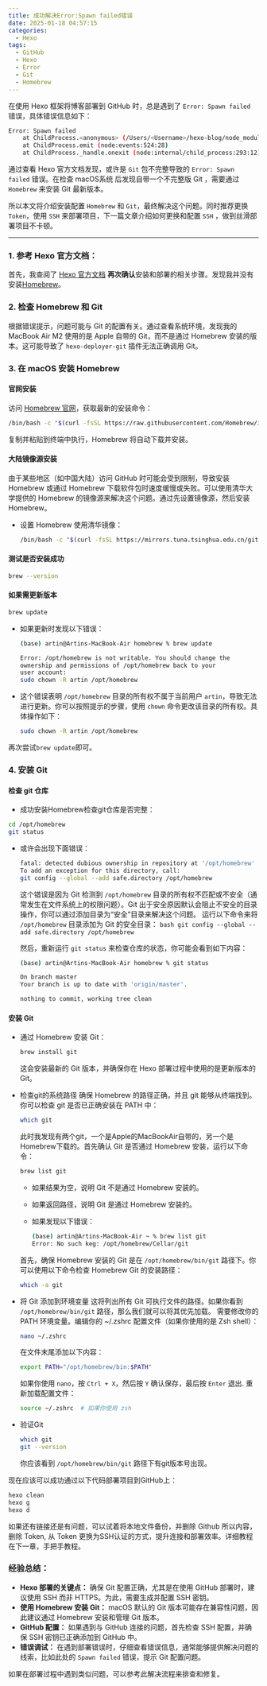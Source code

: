 ```yaml
---
title: 成功解决Error:Spawn failed错误
date: 2025-01-18 04:57:15
categories:
  - Hexo
tags:
  - GitHub
  - Hexo
  - Error
  - Git
  - Homebrew
---
```



在使用 Hexo 框架将博客部署到 GitHub 时，总是遇到了 `Error: Spawn failed` 错误，具体错误信息如下：

```bash
Error: Spawn failed
    at ChildProcess.<anonymous> (/Users/<Username>/hexo-blog/node_modules/hexo-deployer-git/node_modules/hexo-util/lib/spawn.js:51:21)
    at ChildProcess.emit (node:events:524:28)
    at ChildProcess._handle.onexit (node:internal/child_process:293:12)
```
通过查看 Hexo 官方文档发现，或许是 `Git` 包不完整导致的 `Error: Spawn failed` 错误。在检查 macOS系统 后发现自带一个不完整版 Git ，需要通过 `Homebrew` 来安装 Git 最新版本。

所以本文将介绍安装配置 `Homebrew` 和 `Git`，最终解决这个问题。同时推荐更换 `Token`，使用 `SSH` 来部署项目，下一篇文章介绍如何更换和配置 `SSH` ，做到丝滑部署项目不卡顿。


---

### 1. 参考 Hexo 官方文档：

首先，我查阅了 [Hexo 官方文档](https://hexo.io/docs/) **再次确认**安装和部署的相关步骤。发现我并没有安装[Homebrew](https://brew.sh/)。


### 2. 检查 Homebrew 和 Git

根据错误提示，问题可能与 Git 的配置有关。通过查看系统环境，发现我的 MacBook Air M2 使用的是 Apple 自带的 Git，而不是通过 Homebrew 安装的版本。这可能导致了 `hexo-deployer-git` 插件无法正确调用 Git。


### 3. 在 macOS 安装 Homebrew

#### 官网安装

访问 [Homebrew 官网](https://brew.sh/)，获取最新的安装命令：

```bash
/bin/bash -c "$(curl -fsSL https://raw.githubusercontent.com/Homebrew/install/HEAD/install.sh)"
```

复制并粘贴到终端中执行，Homebrew 将自动下载并安装。

#### 大陆镜像源安装

由于某些地区（如中国大陆）访问 GitHub 时可能会受到限制，导致安装 Homebrew 或通过 Homebrew 下载软件包时速度缓慢或失败。可以使用清华大学提供的 Homebrew 的镜像源来解决这个问题。通过先设置镜像源，然后安装 Homebrew。

- 设置 Homebrew 使用清华镜像：
	``` bash
	/bin/bash -c "$(curl -fsSL https://mirrors.tuna.tsinghua.edu.cn/git/homebrew/install.sh)"
	```

#### 测试是否安装成功
```bash
brew --version
```

#### 如果需更新版本
```bash
brew update
```

- 如果更新时发现以下错误：
	```bash
	(base) artin@Artins-MacBook-Air homebrew % brew update
	
	Error: /opt/homebrew is not writable. You should change the
	ownership and permissions of /opt/homebrew back to your
	user account:
	sudo chown -R artin /opt/homebrew
	```

- 这个错误表明 `/opt/homebrew` 目录的所有权不属于当前用户 `artin`，导致无法进行更新。你可以按照提示的步骤，使用 `chown` 命令更改该目录的所有权。具体操作如下：
	```bash
	sudo chown -R artin /opt/homebrew
	```
再次尝试`brew update`即可。

### 4. 安装 Git

#### 检查 git 仓库
- 成功安装Homebrew检查git仓库是否完整：
```bash
cd /opt/homebrew
git status
```
- 或许会出现下面错误：
	```bash
	fatal: detected dubious ownership in repository at '/opt/homebrew'
	To add an exception for this directory, call:
	git config --global --add safe.directory /opt/homebrew
	```
	这个错误是因为 Git 检测到 `/opt/homebrew` 目录的所有权不匹配或不安全（通常发生在文件系统上的权限问题）。Git 出于安全原因默认会阻止不安全的目录操作，你可以通过添加目录为“安全”目录来解决这个问题。
	运行以下命令来将 `/opt/homebrew` 目录添加为 Git 的安全目录：
		```bash
		git config --global --add safe.directory /opt/homebrew
		```

	然后，重新运行 `git status` 来检查仓库的状态，你可能会看到如下内容：
	```bash
	(base) artin@Artins-MacBook-Air homebrew % git status
	
	On branch master
	Your branch is up to date with 'origin/master'.
	
	nothing to commit, working tree clean
   ```

#### 安装 Git

- 通过 Homebrew 安装 Git：

   ```bash
   brew install git
   ```
   这会安装最新的 Git 版本，并确保你在 Hexo 部署过程中使用的是更新版本的 Git。

- 检查git的系统路径
	确保 Homebrew 的路径正确，并且 git 能够从终端找到。你可以检查 git 是否已正确安装在 PATH 中：
	```bash
	which git
	```

	此时我发现有两个git，一个是Apple的MacBookAir自带的，另一个是Homebrew下载的。首先确认 Git 是否通过 Homebrew 安装，运行以下命令：
	```bash
	brew list git
	```
	- 如果结果为空，说明 Git 不是通过 Homebrew 安装的。
	- 如果返回路径，说明 Git 是通过 Homebrew 安装的。

	- 如果发现以下错误：
		```bash
		(base) artin@Artins-MacBook-Air ~ % brew list git
		Error: No such keg: /opt/homebrew/Cellar/git
		```
	首先，确保 Homebrew 安装的 Git 是在 `/opt/homebrew/bin/git` 路径下。你可以使用以下命令检查 Homebrew Git 的安装路径：
	```bash
	which -a git
	```
	
- 将 Git 添加到环境变量
	这将列出所有 Git 可执行文件的路径。如果你看到 `/opt/homebrew/bin/git` 路径，那么我们就可以将其优先加载。
	需要修改你的 PATH 环境变量。编辑你的 ~/.zshrc 配置文件（如果你使用的是 Zsh shell）：
	```bash
	nano ~/.zshrc
	```
	在文件末尾添加以下内容：
	```bash
	export PATH="/opt/homebrew/bin:$PATH"
	```
	如果你使用 `nano`，按 `Ctrl + X`，然后按 `Y` 确认保存，最后按 `Enter` 退出.
	重新加载配置文件：
	```bash
	source ~/.zshrc  # 如果你使用 zsh
	```
- 验证Git
	```BASH
	which git
	git --version
	```
	你应该看到 `/opt/homebrew/bin/git` 路径下有git版本号出现。



现在应该可以成功通过以下代码部署项目到GitHub上：
```bash
hexo clean
hexo g
hexo d
```

如果还有链接还是有问题，可以试着将本地文件备份，并删除 Github 所以内容，删除 Token, 从 Token 更换为SSH认证的方式，提升连接和部署效率。详细教程在下一章，手把手教程。



### 经验总结：

- **Hexo 部署的关键点：** 确保 Git 配置正确，尤其是在使用 GitHub 部署时，建议使用 SSH 而非 HTTPS。为此，需要生成并配置 SSH 密钥。
- **使用 Homebrew 安装 Git：** macOS 默认的 Git 版本可能存在兼容性问题，因此建议通过 Homebrew 安装和管理 Git 版本。
- **GitHub 配置：** 如果遇到与 GitHub 连接的问题，首先检查 SSH 配置，并确保 SSH 密钥已正确添加到 GitHub 中。
- **错误调试：** 在遇到部署错误时，仔细查看错误信息，通常能够提供解决问题的线索，比如此处的 `Spawn failed` 错误，提示 Git 配置问题。

如果在部署过程中遇到类似问题，可以参考此解决流程来排查和修复。



